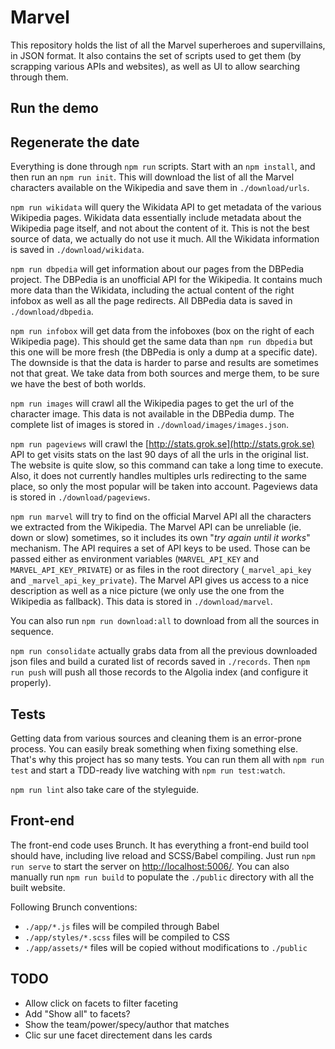 # Marvel

This repository holds the list of all the Marvel superheroes and supervillains,
in JSON format. It also contains the set of scripts used to get them (by
scrapping various APIs and websites), as well as UI to allow searching through
them.

## Run the demo

## Regenerate the date

Everything is done through `npm run` scripts. Start with an `npm install`, and
then run an `npm run init`. This will download the list of all the Marvel
characters available on the Wikipedia and save them in `./download/urls`.

`npm run wikidata` will query the Wikidata API to get metadata of the various
Wikipedia pages. Wikidata data essentially include metadata about the Wikipedia
page itself, and not about the content of it. This is not the best source of
data, we actually do not use it much. All the Wikidata information is saved in
`./download/wikidata`.

`npm run dbpedia` will get information about our pages from the DBPedia project.
The DBPedia is an unofficial API for the Wikipedia. It contains much more data
than the Wikidata, including the actual content of the right infobox as well as
all the page redirects. All DBPedia data is saved in `./download/dbpedia`.

`npm run infobox` will get data from the infoboxes (box on the right of each
Wikipedia page). This should get the same data than `npm run dbpedia` but this
one will be more fresh (the DBPedia is only a dump at a specific date). The
downside is that the data is harder to parse and results are sometimes not that
great. We take data from both sources and merge them, to be sure we have the
best of both worlds.

`npm run images` will crawl all the Wikipedia pages to get the url of the
character image. This data is not available in the DBPedia dump. The complete
list of images is stored in `./download/images/images.json`.

`npm run pageviews` will crawl the [http://stats.grok.se](http://stats.grok.se)
API to get visits stats on the last 90 days of all the urls in the original
list. The website is quite slow, so this command can take a long time to
execute. Also, it does not currently handles multiples urls redirecting to the
same place, so only the most popular will be taken into account. Pageviews data
is stored in `./download/pageviews`.

`npm run marvel` will try to find on the official Marvel API all the characters
we extracted from the Wikipedia. The Marvel API can be unreliable (ie. down or
slow) sometimes, so it includes its own "_try again until it works_" mechanism.
The API requires a set of API keys to be used. Those can be passed either as
environment variables (`MARVEL_API_KEY` and `MARVEL_API_KEY_PRIVATE`) or as
files in the root directory (`_marvel_api_key` and `_marvel_api_key_private`).
The Marvel API gives us access to a nice description as well as a nice picture
(we only use the one from the Wikipedia as fallback). This data is stored in
`./download/marvel`.

You can also run `npm run download:all` to download from all the sources in
sequence.

`npm run consolidate` actually grabs data from all the previous downloaded json
files and build a curated list of records saved in `./records`. Then `npm run
push` will push all those records to the Algolia index (and configure it
properly).

## Tests

Getting data from various sources and cleaning them is an error-prone process.
You can easily break something when fixing something else. That's why this
project has so many tests. You can run them all with `npm run test` and start
a TDD-ready live watching with `npm run test:watch`.

`npm run lint` also take care of the styleguide.

## Front-end

The front-end code uses Brunch. It has everything a front-end build tool should
have, including live reload and SCSS/Babel compiling. Just run `npm run serve`
to start the server on [http://localhost:5006/](http://localhost:5006/). You can
also manually run `npm run build` to populate the `./public` directory with all
the built website.

Following Brunch conventions:

- `./app/*.js` files will be compiled through Babel
- `./app/styles/*.scss` files will be compiled to CSS
- `./app/assets/*` files will be copied without modifications to `./public`

## TODO

- Allow click on facets to filter faceting
- Add "Show all" to facets?
- Show the team/power/specy/author that matches
- Clic sur une facet directement dans les cards


